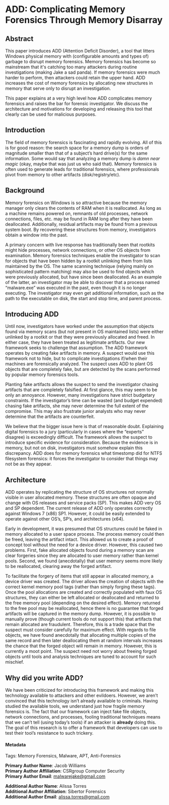 # ADD: Complicating Memory Forensics Through Memory Disarray

## Abstract

This paper introduces ADD (Attention Deficit Disorder), a tool that litters Windows physical memory with (configurable amounts and types of) garbage to disrupt memory forensics. Memory forensics has become so mainstream that it's catching too many attackers during routine investigations (making Jake a sad panda). If memory forensics were much harder to perform, then attackers could retain the upper hand. ADD increases the cost of memory forensics by allocating new structures in memory that serve only to disrupt an investigation.

This paper explains at a very high level how ADD complicates memory forensics and raises the bar for forensic investigator. We discuss the architecture and motivations for developing and releasing this tool that clearly can be used for malicious purposes.

## Introduction

The field of memory forensics is fascinating and rapidly evolving.  All of this is for good reason:  the search space for a memory dump is orders of magnitude smaller than that of a subject’s hard drive(s) for the same information.  Some would say that analyzing a memory dump is _damn near magic_ (okay, maybe that was just us who said that).  Memory forensics is often used to generate leads for traditional forensics, where professionals pivot from memory to other artifacts (disk/registry/etc).

## Background

Memory forensics on Windows is so attractive because the memory manager only clears the contents of RAM when it is reallocated.  As long as a machine remains powered on, remnants of old processes, network connections, files, etc. may be found in RAM long after they have been deallocated.  Additionally, residual artifacts may be found from a previous system boot. By recovering these structures from memory, investigators obtain a window into the past.

A primary concern with live response has traditionally been that rootkits might hide processes, network connections, or other OS objects from examination.  Memory forensics techniques enable the investigator to scan for objects that have been hidden by a rootkit unlinking them from lists maintained by the OS.  The same scanning technique (relying mainly on sophisticated pattern matching) may also be used to find objects which were previously allocated, but have since been deallocated.  As an example of the latter, an investigator may be able to discover that a process named “malware.exe” was executed in the past, even though it is no longer executing.  The investigator may even get additional information, such as the path to the executable on disk, the start and stop time, and parent process.

## Introducing ADD

Until now, investigators have worked under the assumption that objects found via memory scans (but not present in OS maintained lists) were either unlinked by a rootkit or that they were previously allocated and freed.  In either case, they have been treated as legitimate artifacts.  Our new framework seeks to challenge that assumption.  The ADD framework operates by creating fake artifacts in memory.  A suspect would use this framework not to hide, but to complicate investigations if/when their machines are forensically analyzed.  The suspect uses ADD to plant OS objects that are completely fake, but are detected by the scans performed by popular memory forensics tools.  

Planting fake artifacts allows the suspect to send the investigator chasing artifacts that are completely falsified.  At first glance, this may seem to be only an annoyance.  However, many investigations have strict budgetary constraints.  If the investigator’s time can be wasted (and budget expended) chasing fake artifacts, she may never determine the full extent of the compromise.  This may also frustrate junior analysts who may never determine that the artifacts are counterfeit.

We believe that the bigger issue here is that of reasonable doubt.  Explaining digital forensics to a jury (particularly in cases where the “experts” disagree) is exceedingly difficult.  The framework allows the suspect to introduce specific evidence for consideration.  Because the evidence is in memory, but not on disk, investigators must somehow explain this discrepancy.  ADD does for memory forensics what timestomp did for NTFS filesystem forensics: it forces the investigator to consider that things may not be as they appear.

## Architecture

ADD operates by replicating the structure of OS structures not normally visible in user allocated memory.  These structures are often opaque and change with OS releases and service packs (SP).  This makes ADD very OS and SP dependent.  The current release of ADD only operates correctly against Windows 7 (x86) SP1.  However, it could be easily extended to operate against other OS’s, SP’s, and architectures (x64).

Early in development, it was presumed that OS structures could be faked in memory allocated to a user space process.  The process memory could then be freed, leaving the artifact intact.  This allowed us to create a proof of concept tool without the need for a device driver.    However, this caused two problems.  First, fake allocated objects found during a memory scan are clear forgeries since they are allocated to user memory rather than kernel pools.  Second, we found (anecdotally) that user memory seems more likely to be reallocated, clearing away the forged artifact.

To facilitate the forgery of items that still appear in allocated memory, a device driver was created.  The driver allows the creation of objects with the correct kernel memory pool tags (rather than simply forging these tags).  Once the pool allocations are created and correctly populated with faux OS structures, they can either be left allocated or deallocated and returned to the free memory pool (depending on the desired effect).  Memory returned to the free pool may be reallocated, hence there is no guarantee that forged artifacts will be captured in the memory dump.  However, it is possible to manually prove (though current tools do not support this) that artifacts that remain allocated are fraudulent.  Therefore, this is a trade space that the suspect must consider carefully for maximum effect.  With regards to file objects, we have found anecdotally that allocating multiple copies of the same record and then later deallocating them at random intervals increases the chance that the forged object will remain in memory.  However, this is currently a moot point.  The suspect need not worry about freeing forged objects until tools and analysis techniques are tuned to account for such mischief.

## Why did you write ADD?

We have been criticized for introducing this framework and making this technology available to attackers and other evildoers.  However, we aren’t convinced that this technology isn’t already available to criminals.  Having studied the available tools, we understand just how fragile memory forensics is.  The fact that our framework can inject fake file objects, network connections, and processes, fooling traditional techniques means that we can’t tell (using today’s tools) if an attacker is **already** doing this.  The goal of this research is to offer a framework that developers can use to test their tool’s resistance to such trickery.

#### Metadata

Tags: Memory Forensics, Malware, APT, Anti-Forensics

**Primary Author Name**: Jacob Williams  
**Primary Author Affiliation**: CSRgroup Computer Security  
**Primary Author Email**: malwarejake@gmail.com  

**Additional Author Name**: Alissa Torres  
**Additional Author Affiliation**: Sibertor Forensics  
**Additional Author Email**: alissa.torres@gmail.com
